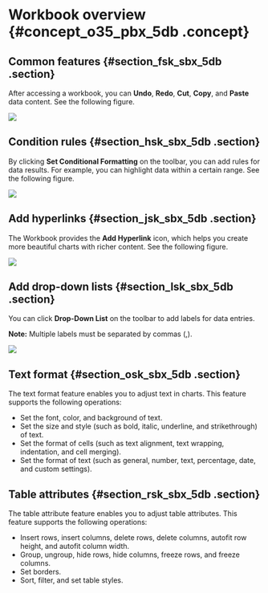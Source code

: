 # Workbook overview {#concept_o35_pbx_5db .concept}

## Common features {#section_fsk_sbx_5db .section}

After accessing a workbook, you can **Undo**, **Redo**, **Cut**, **Copy**, and **Paste** data content. See the following figure.

![](http://static-aliyun-doc.oss-cn-hangzhou.aliyuncs.com/assets/img/9105/15332607521384_en-US.png)

## Condition rules {#section_hsk_sbx_5db .section}

By clicking **Set Conditional Formatting** on the toolbar, you can add rules for data results. For example, you can highlight data within a certain range. See the following figure.

![](http://static-aliyun-doc.oss-cn-hangzhou.aliyuncs.com/assets/img/9105/15332607521385_en-US.png)

## Add hyperlinks {#section_jsk_sbx_5db .section}

The Workbook provides the **Add Hyperlink** icon, which helps you create more beautiful charts with richer content. See the following figure.

![](http://static-aliyun-doc.oss-cn-hangzhou.aliyuncs.com/assets/img/9105/15332607521386_en-US.png)

## Add drop-down lists {#section_lsk_sbx_5db .section}

You can click **Drop-Down List** on the toolbar to add labels for data entries.

**Note:** Multiple labels must be separated by commas \(,\).

![](http://static-aliyun-doc.oss-cn-hangzhou.aliyuncs.com/assets/img/9105/15332607521387_en-US.png)

## Text format {#section_osk_sbx_5db .section}

The text format feature enables you to adjust text in charts. This feature supports the following operations:

-   Set the font, color, and background of text.
-   Set the size and style \(such as bold, italic, underline, and strikethrough\) of text.
-   Set the format of cells \(such as text alignment, text wrapping, indentation, and cell merging\).
-   Set the format of text \(such as general, number, text, percentage, date, and custom settings\).

## Table attributes {#section_rsk_sbx_5db .section}

The table attribute feature enables you to adjust table attributes. This feature supports the following operations:

-   Insert rows, insert columns, delete rows, delete columns, autofit row height, and autofit column width.
-   Group, ungroup, hide rows, hide columns, freeze rows, and freeze columns.
-   Set borders.
-   Sort, filter, and set table styles.

